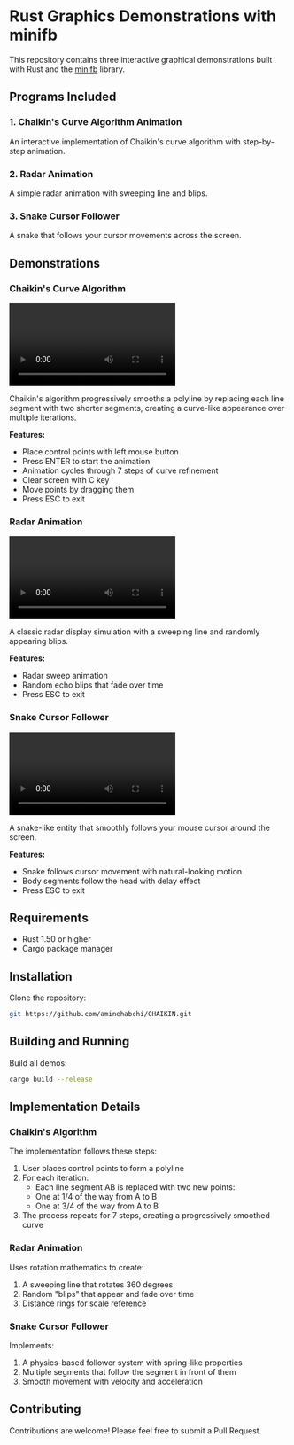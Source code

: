 # Rust Graphics Demonstrations with minifb

This repository contains three interactive graphical demonstrations built with Rust and the [minifb](https://github.com/emoon/rust_minifb) library.

## Programs Included

### 1. Chaikin's Curve Algorithm Animation
An interactive implementation of Chaikin's curve algorithm with step-by-step animation.

### 2. Radar Animation
A simple radar animation with sweeping line and blips.

### 3. Snake Cursor Follower
A snake that follows your cursor movements across the screen.

## Demonstrations

### Chaikin's Curve Algorithm
![Chaikin's Curve Animation](./CHAKIN.mov)

Chaikin's algorithm progressively smooths a polyline by replacing each line segment with two shorter segments, creating a curve-like appearance over multiple iterations.

**Features:**
- Place control points with left mouse button
- Press ENTER to start the animation
- Animation cycles through 7 steps of curve refinement
- Clear screen with C key
- Move points by dragging them
- Press ESC to exit

### Radar Animation
![Radar Animation](./radar.mov)

A classic radar display simulation with a sweeping line and randomly appearing blips.

**Features:**
- Radar sweep animation
- Random echo blips that fade over time
- Press ESC to exit


### Snake Cursor Follower
![Snake Cursor Follower](./snack.mov)

A snake-like entity that smoothly follows your mouse cursor around the screen.

**Features:**
- Snake follows cursor movement with natural-looking motion
- Body segments follow the head with delay effect
- Press ESC to exit


## Requirements

- Rust 1.50 or higher
- Cargo package manager

## Installation

Clone the repository:
```bash
git https://github.com/aminehabchi/CHAIKIN.git

```

## Building and Running

Build all demos:
```bash
cargo build --release
```

## Implementation Details

### Chaikin's Algorithm
The implementation follows these steps:
1. User places control points to form a polyline
2. For each iteration:
   - Each line segment AB is replaced with two new points:
   - One at 1/4 of the way from A to B
   - One at 3/4 of the way from A to B
3. The process repeats for 7 steps, creating a progressively smoothed curve

### Radar Animation
Uses rotation mathematics to create:
1. A sweeping line that rotates 360 degrees
2. Random "blips" that appear and fade over time
3. Distance rings for scale reference

### Snake Cursor Follower
Implements:
1. A physics-based follower system with spring-like properties
2. Multiple segments that follow the segment in front of them
3. Smooth movement with velocity and acceleration

## Contributing

Contributions are welcome! Please feel free to submit a Pull Request.
